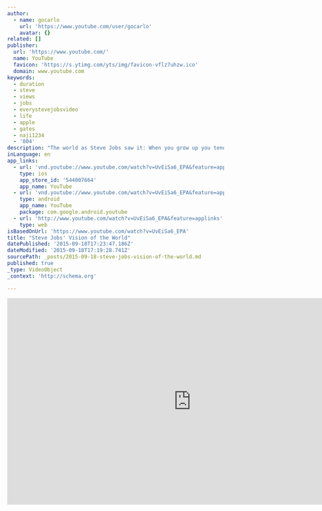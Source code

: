 ```yaml
---
author:
  - name: gocarlo
    url: 'https://www.youtube.com/user/gocarlo'
    avatar: {}
related: []
publisher:
  url: 'https://www.youtube.com/'
  name: YouTube
  favicon: 'https://s.ytimg.com/yts/img/favicon-vflz7uhzw.ico'
  domain: www.youtube.com
keywords:
  - duration
  - steve
  - views
  - jobs
  - everystevejobsvideo
  - life
  - apple
  - gates
  - naji1234
  - '804'
description: "The world as Steve Jobs saw it: When you grow up you tend to get told the world is the way it is and you're life is just to live your life inside the world. Try not to bash into the walls too much. Try to have a nice family, have fun, save a little money."
inLanguage: en
app_links:
  - url: 'vnd.youtube://www.youtube.com/watch?v=UvEiSa6_EPA&feature=applinks'
    type: ios
    app_store_id: '544007664'
    app_name: YouTube
  - url: 'vnd.youtube://www.youtube.com/watch?v=UvEiSa6_EPA&feature=applinks'
    type: android
    app_name: YouTube
    package: com.google.android.youtube
  - url: 'http://www.youtube.com/watch?v=UvEiSa6_EPA&feature=applinks'
    type: web
isBasedOnUrl: 'https://www.youtube.com/watch?v=UvEiSa6_EPA'
title: "Steve Jobs' Vision of the World"
datePublished: '2015-09-18T17:23:47.186Z'
dateModified: '2015-09-18T17:19:28.741Z'
sourcePath: _posts/2015-09-18-steve-jobs-vision-of-the-world.md
published: true
_type: VideoObject
_context: 'http://schema.org'

---
```

<iframe src="https://cdn.embedly.com/widgets/media.html?src=https%3A%2F%2Fwww.youtube.com%2Fembed%2FUvEiSa6_EPA%3Ffeature%3Doembed&amp;url=https%3A%2F%2Fwww.youtube.com%2Fwatch%3Fv%3DUvEiSa6_EPA&amp;image=https%3A%2F%2Fi.ytimg.com%2Fvi%2FUvEiSa6_EPA%2Fhqdefault.jpg&amp;key=b7d04c9b404c499eba89ee7072e1c4f7&amp;type=text%2Fhtml&amp;schema=youtube" width="854" height="480" scrolling="no" frameborder="0" allowfullscreen="allowfullscreen" style=""></iframe>